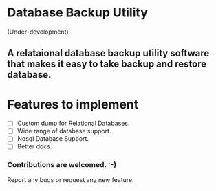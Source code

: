 <h1>Database Backup Utility</h1>
<p>(Under-development)</p>

<h2>A relataional database backup utility software that makes it easy to take backup and restore database.</h2>

<h1>Features to implement</h1>

- [ ] Custom dump for Relational Databases.
- [ ] Wide range of database support.
- [ ] Nosql Database Support.
- [ ] Better docs.

<h3>Contributions are welcomed. :-)</h3>
<p>Report any bugs or request any new feature.</p>
